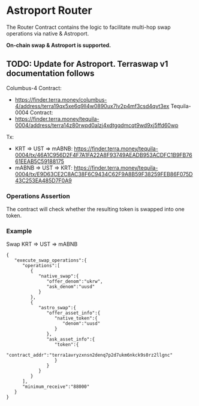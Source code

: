 # Astroport Router <!-- omit in toc -->

The Router Contract contains the logic to facilitate multi-hop swap operations via native & Astroport.

**On-chain swap & Astroport is supported.**

TODO: Update for Astroport. Terraswap v1 documentation follows
---

Columbus-4 Contract:
- https://finder.terra.money/columbus-4/address/terra19qx5xe6q9ll4w0890ux7lv2p4mf3csd4qvt3ex
Tequila-0004 Contract: 
- https://finder.terra.money/tequila-0004/address/terra14z80rwpd0alzj4xdtgqdmcqt9wd9xj5ffd60wp

Tx: 
- KRT => UST => mABNB: https://finder.terra.money/tequila-0004/tx/46A1C956D2F4F7A1FA22A8F93749AEADB953ACDFC1B9FB7661EEAB5C59188175
- mABNB => UST => KRT:  https://finder.terra.money/tequila-0004/tx/E9D63CE2C8AC38F6C9434C62F9A8B59F38259FEB86F075D43C253EA485D7F0A9

### Operations Assertion
The contract will check whether the resulting token is swapped into one token.

### Example

Swap KRT => UST => mABNB
```
{
   "execute_swap_operations":{
      "operations":[
         {
            "native_swap":{
               "offer_denom":"ukrw",
               "ask_denom":"uusd"
            }
         },
         {
            "astro_swap":{
               "offer_asset_info":{
                  "native_token":{
                     "denom":"uusd"
                  }
               },
               "ask_asset_info":{
                  "token":{
                     "contract_addr":"terra1avryzxnsn2denq7p2d7ukm6nkck9s0rz2llgnc"
                  }
               }
            }
         }
      ],
      "minimum_receive":"88000"
   }
}
```
